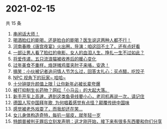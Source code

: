 # 2021-02-15

共 15 条

<!-- BEGIN ZHIHUVIDEO -->
<!-- 最后更新时间 Mon Feb 15 2021 00:23:14 GMT+0800 (CST) -->
1. [串闲话大师！](https://www.zhihu.com/zvideo/1344324063012073472)
1. [喝酒脸红的能喝，还是脸白的能喝？医生说这两种人都不行！](https://www.zhihu.com/zvideo/1343886226353500160)
1. [河南春晚《唐宫夜宴》火出圈，导演：咱这回不土了，还有点好看](https://www.zhihu.com/zvideo/1344346246081953793)
1. [一部让男人看了脸红的电影，女人的血泪人生，挣扎一生不过如此？](https://www.zhihu.com/zvideo/1344137271172341760)
1. [将爱传递，五只流浪猫被收养后的暖心变化](https://www.zhihu.com/zvideo/1344335321153175552)
1. [过年美食不重样，烙饼摊鸡蛋夹肘子来咯，安逸！](https://www.zhihu.com/zvideo/1344342331827404800)
1. [搞笑：小伙被记者追问情人节怎么过，回答太扎心：买点醋，吃饺子](https://www.zhihu.com/zvideo/1344220843581399040)
1. [NPC 视角下的玩家~ 哈哈~](https://www.zhihu.com/zvideo/1343972040609591296)
1. [十分钟提升颜值上限 | 让你新年必被长辈夸爆](https://www.zhihu.com/zvideo/1344234911499268096)
1. [被打抑制生长药物？网红「小马云」的大起大落。](https://www.zhihu.com/zvideo/1344257982792790016)
1. [新手开车上高速，遇到这类鱼骨线要小心，老司机再说一次，请记住](https://www.zhihu.com/zvideo/1343889745622093824)
1. [德国人写中国拜年歌, 为何唱着感觉有点怪？颠覆传统中国味](https://www.zhihu.com/zvideo/1342948000801574912)
1. [感觉被老外戏耍了，而我却还在笑...](https://www.zhihu.com/zvideo/1344316423947042816)
1. [女儿身体构造奇特，每扒一层皮，就年轻一岁](https://www.zhihu.com/zvideo/1342525596967079936)
1. [特朗普被判无罪后立刻发声明：这才刚开始，接下来有很多东西要和你们分享](https://www.zhihu.com/zvideo/1344305722541256704)
<!-- END ZHIHUVIDEO -->
